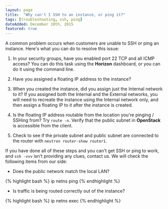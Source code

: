 ```yaml
---
layout: page
title:  "Why can't I SSH to an instance, or ping it?"
tags: [troubleshooting, ssh, ping]
dateAdded: December 10th, 2015
featured: true
---
```


A common problem occurs when customers are unable to SSH or ping an instance.  Here's what you can do to resolve this issue:

1. In your security groups, have you enabled port 22 TCP and all ICMP access?  You can do this task using the **Horizon** dashboard, or you can do it using the command line.

2. Have you assigned a floating IP address to the instance?

3. When you created the instance, did you assign just the Internal network to it?  If you assigned both the Internal and the External networks, you will need to recreate the instance using the Internal network only, and then assign a floating IP to it after the instance is created.

4. Is the floating IP address routable from the location you're pinging / SSHing from?  Try `route -n`.  Verify that the public subnet in **OpenStack** is accessible from the client.

5. Check to see if the private subnet and public subnet are connected to the router with `neutron router-show router1`.

If you have done all of these steps and you can't get SSH or ping to work, and `ssh -vvv` isn't providing any clues, contact us.  We will check the following items from our side:

 * Does the public network match the local LAN?

{% highlight bash %}
ip netns <public namespace id> ping <floating IP>
{% endhighlight %}

 * Is traffic is being routed correctly out of the instance?

{% highlight bash %}
ip netns exec <private namespace id>
{% endhighlight %}
